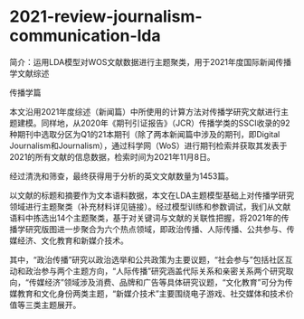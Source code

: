 # 2021-review-journalism-communication-lda
简介：运用LDA模型对WOS文献数据进行主题聚类，用于2021年度国际新闻传播学文献综述

传播学篇

本文沿用2021年度综述（新闻篇）中所使用的计算方法对传播学研究文献进行主题建模。同样地，从2020年《期刊引证报告》（JCR）传播学类的SSCI收录的92种期刊中选取分区为Q1的21本期刊（除了两本新闻篇中涉及的期刊，即Digital Journalism和Journalism），通过科学网（WoS）进行期刊检索并获取其发表于2021的所有文献的信息数据，检索时间为2021年11月8日。

经过清洗和筛查，最终获得用于分析的英文文献数量为1453篇。

以文献的标题和摘要作为文本语料数据，本文在LDA主题模型基础上对传播学研究领域进行主题聚类（补充材料详见链接）。经过模型训练和参数调试，我们从文献语料中拣选出14个主题聚类，基于对关键词与文献的关联性把握，将2021年的传播学研究版图进一步聚合为六个热点领域，即政治传播、人际传播、公共参与、传媒经济、文化教育和新媒介技术。

其中，“政治传播”研究以政治选举和公共政策为主要议题，“社会参与”包括社区互动和政治参与两个主题方向，“人际传播”研究涵盖代际关系和亲密关系两个研究取向，“传媒经济”领域涉及消费、品牌和广告等具体研究议题，“文化教育”可分为传媒教育和文化身份两类主题，“新媒介技术”主要围绕电子游戏、社交媒体和技术价值等三类主题展开。

